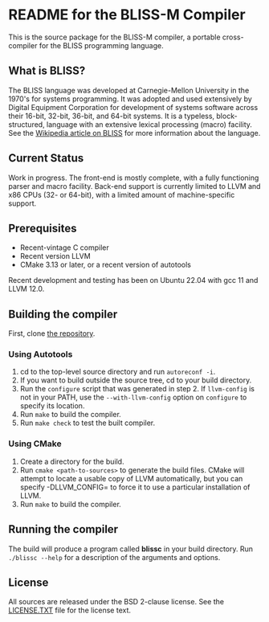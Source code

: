 # README for the BLISS-M Compiler

This is the source package for the BLISS-M compiler, a portable
cross-compiler for the BLISS programming language.

## What is BLISS?
The BLISS language was developed at Carnegie-Mellon University in the 1970's for systems programming.
It was adopted and used extensively by Digital Equipment Corporation for development of systems
software across their 16-bit, 32-bit, 36-bit, and 64-bit systems.  It is a typeless, block-structured,
language with an extensive lexical processing (macro) facility.  See the
[Wikipedia article on BLISS](http://en.wikipedia.org/wiki/BLISS) for more information about the language.


## Current Status

Work in progress.   The front-end is mostly complete, with a fully
functioning parser and macro facility.  Back-end support is currently
limited to LLVM and x86 CPUs (32- or 64-bit), with a limited amount
of machine-specific support.

## Prerequisites

* Recent-vintage C compiler
* Recent version LLVM
* CMake 3.13 or later, or a recent version of autotools

Recent development and testing has been on Ubuntu 22.04 with
gcc 11 and LLVM 12.0.

## Building the compiler

First, clone [the repository](https://github.com/madisongh/blissc.git).

### Using Autotools
1. cd to the top-level source directory and run `autoreconf -i`.
2. If you want to build outside the source tree, cd to your
   build directory.
3. Run the `configure` script that was generated in step 2.  If
   `llvm-config` is not in your PATH, use the `--with-llvm-config`
   option on `configure` to specify its location.
4. Run `make` to build the compiler.
5. Run `make check` to test the built compiler.

### Using CMake
1. Create a directory for the build.
2. Run `cmake <path-to-sources>` to generate the build files.
   CMake will attempt to locate a usable copy of LLVM automatically,
   but you can specify -DLLVM_CONFIG=<path-to-llvm-config> to force
   it to use a particular installation of LLVM.
3. Run `make` to build the compiler.

Running the compiler
--------------------

The build will produce a program called **blissc** in your build
directory.  Run `./blissc --help` for a description of the arguments
and options.


License
-------
All sources are released under the BSD 2-clause license.  See the
[LICENSE.TXT](https://github.com/madisongh/blissc/blob/master/LICENSE.TXT)
file for the license text.
